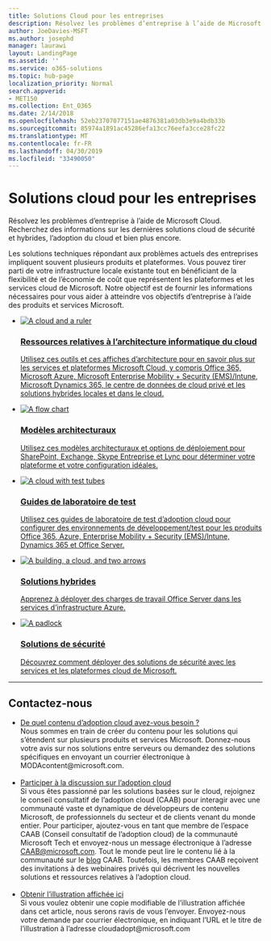 ```yaml
---
title: Solutions Cloud pour les entreprises
description: Résolvez les problèmes d’entreprise à l’aide de Microsoft Cloud. Recherchez des informations sur les dernières solutions cloud de sécurité et hybrides, l’adoption du cloud et bien plus encore.
author: JoeDavies-MSFT
ms.author: josephd
manager: laurawi
layout: LandingPage
ms.assetid: ''
ms.service: o365-solutions
ms.topic: hub-page
localization_priority: Normal
search.appverid:
- MET150
ms.collection: Ent_O365
ms.date: 2/14/2018
ms.openlocfilehash: 52eb23707077151ae4876381a03db3e9a4bdb33b
ms.sourcegitcommit: 85974a1891ac45286efa13cc76eefa3cce28fc22
ms.translationtype: MT
ms.contentlocale: fr-FR
ms.lasthandoff: 04/30/2019
ms.locfileid: "33490050"
---
```

<h1>Solutions cloud pour les entreprises</h1>
<p>Résolvez les problèmes d’entreprise à l’aide de Microsoft Cloud. Recherchez des informations sur les dernières solutions cloud de sécurité et hybrides, l’adoption du cloud et bien plus encore.</p>
<p>Les solutions techniques répondant aux problèmes actuels des entreprises impliquent souvent plusieurs produits et plateformes. Vous pouvez tirer parti de votre infrastructure locale existante tout en bénéficiant de la flexibilité et de l’économie de coût que représentent les plateformes et les services cloud de Microsoft. Notre objectif est de fournir les informations nécessaires pour vous aider à atteindre vos objectifs d’entreprise à l’aide des produits et services Microsoft.</p>
<ul class="cardsF panelContent">
    <li>
        <a href="/office365/enterprise/microsoft-cloud-it-architecture-resources">
        <div class="cardSize">
            <div class="cardPadding">
                <div class="card">
                    <div class="cardImageOuter">
                        <div class="cardImage">
                            <img src="https://docs.microsoft.com/en-us/office/media/icons/cloud-architecture2.svg" alt="A cloud and a ruler" />
                        </div>
                    </div>
                    <div class="cardText">
                        <h3>Ressources relatives à l’architecture informatique du cloud</h3>
                <p>Utilisez ces outils et ces affiches d’architecture pour en savoir plus sur les services et plateformes Microsoft Cloud, y compris Office 365, Microsoft Azure, Microsoft Enterprise Mobility + Security (EMS)/Intune, Microsoft Dynamics 365, le centre de données de cloud privé et les solutions hybrides locales et dans le cloud.</p>
                    </div>
                </div>
            </div>
        </div>
        </a>
    </li> 
    <li>
        <a href="/office365/enterprise/architectural-models-for-sharepoint-exchange-skype-for-business-and-lync">
        <div class="cardSize">
            <div class="cardPadding">
                <div class="card">
                    <div class="cardImageOuter">
                        <div class="cardImage">
                            <img src="https://docs.microsoft.com/en-us/office/media/icons/process-flow.svg" alt="A flow chart" />
                        </div>
                    </div>
                    <div class="cardText">
                        <h3>Modèles architecturaux</h3>
                <p>Utilisez ces modèles architecturaux et options de déploiement pour SharePoint, Exchange, Skype Entreprise et Lync pour déterminer votre plateforme et votre configuration idéales.</p>
                    </div>
                </div>
            </div>
        </div>
        </a>
    </li>
    <li>
        <a href="/office365/enterprise/cloud-adoption-test-lab-guides-tlgs">
        <div class="cardSize">
            <div class="cardPadding">
                <div class="card">
                    <div class="cardImageOuter">
                        <div class="cardImage">
                            <img src="https://docs.microsoft.com/en-us/office/media/icons/cloud-devtest.svg" alt="A cloud with test tubes" />
                        </div>
                    </div>
                    <div class="cardText">
                        <h3>Guides de laboratoire de test</h3>
                <p>Utilisez ces guides de laboratoire de test d’adoption cloud pour configurer des environnements de développement/test pour les produits Office 365, Azure, Enterprise Mobility + Security (EMS)/Intune, Dynamics 365 et Office Server.</p>
                    </div>
                </div>
            </div>
        </div>
        </a>
    </li>
    <li>
        <a href="/office365/enterprise/hybrid-solutions">
        <div class="cardSize">
            <div class="cardPadding">
                <div class="card">
                    <div class="cardImageOuter">
                        <div class="cardImage">
                            <img src="https://docs.microsoft.com/en-us/office/media/icons/hybrid.svg" alt="A building, a cloud, and two arrows" />
                        </div>
                    </div>
                    <div class="cardText">
                        <h3>Solutions hybrides</h3>
                <p>Apprenez à déployer des charges de travail Office Server dans les services d’infrastructure Azure.</p>
                    </div>
                </div>
            </div>
        </div>
        </a>
    </li>
    <li>
        <a href="/office365/enterprise/security-solutions">
        <div class="cardSize">
            <div class="cardPadding">
                <div class="card">
                    <div class="cardImageOuter">
                        <div class="cardImage">
                            <img src="https://docs.microsoft.com/en-us/office/media/icons/lock-protected.svg" alt="A padlock" />
                        </div>
                    </div>
                    <div class="cardText">
                        <h3>Solutions de sécurité</h3>
                <p>Découvrez comment déployer des solutions de sécurité avec les services et les plateformes cloud de Microsoft.</p>
                    </div>
                </div>
            </div>
        </div>
        </a>
    </li>
</ul>

---

<h2>Contactez-nous</h2>
<ul>
    <li><a href="mailto:cloudadopt@microsoft.com?Subject=[Cloud%20Adoption%20Content%20Feedback]:%20">De quel contenu d’adoption cloud avez-vous besoin ?</a><br>Nous sommes en train de créer du contenu pour les solutions qui s’étendent sur plusieurs produits et services Microsoft. Donnez-nous votre avis sur nos solutions entre serveurs ou demandez des solutions spécifiques en envoyant un courrier électronique à MODAcontent@microsoft.com.</li><br>
    <li><a href="https://aka.ms/caab">Participer à la discussion sur l’adoption cloud</a><br>Si vous êtes passionné par les solutions basées sur le cloud, rejoignez le conseil consultatif de l’adoption cloud (CAAB) pour interagir avec une communauté vaste et dynamique de développeurs de contenu Microsoft, de professionnels du secteur et de clients venant du monde entier. Pour participer, ajoutez-vous en tant que membre de l’espace CAAB (Conseil consultatif de l’adoption cloud) de la communauté Microsoft Tech et envoyez-nous un message électronique à l’adresse <a href="mailto:caab@microsoft.com?Subject=I%20just%20joined%20the%20Cloud%20Adoption%20Advisory%20Board!">CAAB@microsoft.com</a>. Tout le monde peut lire le contenu lié à la communauté sur le <a href="https://blogs.technet.com/b/solutions_advisory_board/">blog</a> CAAB. Toutefois, les membres CAAB reçoivent des invitations à des webinaires privés qui décrivent les nouvelles solutions et ressources relatives à l’adoption cloud.</li><br>
    <li><a href="mailto:cloudadopt@microsoft.com?subject=[Art%20Request]:%20">Obtenir l’illustration affichée ici</a><br>Si vous voulez obtenir une copie modifiable de l’illustration affichée dans cet article, nous serons ravis de vous l’envoyer. Envoyez-nous votre demande par courrier électronique, en indiquant l’URL et le titre de l’illustration à l’adresse cloudadopt@microsoft.com</li>
</ul>